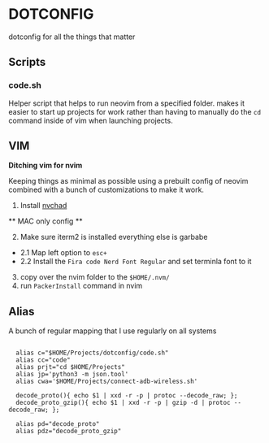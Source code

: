 # DOTCONFIG

dotconfig for all the things that matter

## Scripts 

### code.sh 
  Helper script that helps to run neovim from a specified folder.
  makes it easier to start up projects for work rather than having 
  to manually do the `cd` command inside of vim when launching projects.


## VIM 
**Ditching vim for nvim**

Keeping things as minimal as possible using a prebuilt config 
of neovim combined with a bunch of customizations to make it 
work. 

1. Install [nvchad](https://github.com/NvChad/NvChad)

** MAC only config **

2. Make sure iterm2 is installed everything else is garbabe  
  - 2.1 Map left option to `esc+`
  - 2.2 Install the `Fira code Nerd Font Regular` and set terminla font to it 
3. copy over the nvim folder to the `$HOME/.nvm/`
4. run `PackerInstall` command in nvim

## Alias 
A bunch of regular mapping that I use regularly on all systems

```{bash}

  alias c="$HOME/Projects/dotconfig/code.sh"
  alias cc="code"
  alias prjt="cd $HOME/Projects"
  alias jp='python3 -m json.tool'
  alias cwa='$HOME/Projects/connect-adb-wireless.sh'

  decode_proto(){ echo $1 | xxd -r -p | protoc --decode_raw; };
  decode_proto_gzip(){ echo $1 | xxd -r -p | gzip -d | protoc --decode_raw; };

  alias pd="decode_proto"
  alias pdz="decode_proto_gzip"

```
